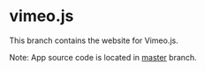 # vimeo.js
This branch contains the website for Vimeo.js.

Note: App source code is located in [master]("https://github.com/mkteh95/vimeo.js") branch.
